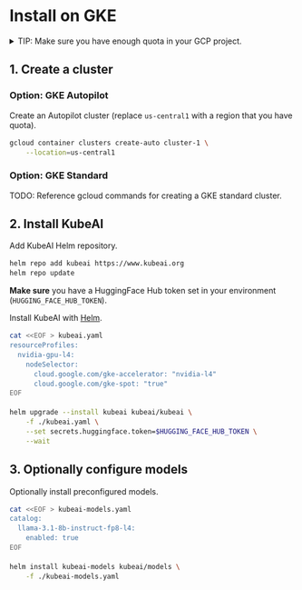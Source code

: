 # Install on GKE

<details markdown="1">
<summary>TIP: Make sure you have enough quota in your GCP project.</summary>
Open the cloud console quotas page: https://console.cloud.google.com/iam-admin/quotas. Make sure your project is selected in the top left.

There are 3 critical quotas you will need to verify for this guide. The minimum value here is assuming that you have nothing else running in your project.

| Quota                      | Location      | Min Value |
|----------------------------|---------------|-----------|
| Preemptible TPU v5 Lite Podslice chips | `<your-region>` | 8 |
| Preemptible NVIDIA L4 GPUs | `<your-region>` | 2       |
| GPUs (all regions)         | -             | 2         |
| CPUs (all regions)         | -             | 24        |

See the following screenshot examples of how these quotas appear in the console:

![Preemptible TPU v5 Lite Podslice chips](../screenshots/gcp-tpu-preemptible-v5e-quota.png)

![Regional Preemptible L4 Quota Screenshot](../screenshots/gcp-quota-preemptible-nvidia-l4-gpus-regional.png)

![Global GPUs Quota Screenshot](../screenshots/gcp-gpus-all-regions.png)

![Global CPUs Quota Screenshot](../screenshots/gcp-cpus-all-regions.png)

</details>

## 1. Create a cluster

### Option: GKE Autopilot

Create an Autopilot cluster (replace `us-central1` with a region that you have quota).

```bash
gcloud container clusters create-auto cluster-1 \
    --location=us-central1
```

### Option: GKE Standard

TODO: Reference gcloud commands for creating a GKE standard cluster.

## 2. Install KubeAI

Add KubeAI Helm repository.

```bash
helm repo add kubeai https://www.kubeai.org
helm repo update
```

**Make sure** you have a HuggingFace Hub token set in your environment (`HUGGING_FACE_HUB_TOKEN`).

Install KubeAI with [Helm](https://helm.sh/docs/intro/install/).

```bash
cat <<EOF > kubeai.yaml
resourceProfiles:
  nvidia-gpu-l4:
    nodeSelector:
      cloud.google.com/gke-accelerator: "nvidia-l4"
      cloud.google.com/gke-spot: "true"
EOF

helm upgrade --install kubeai kubeai/kubeai \
    -f ./kubeai.yaml \
    --set secrets.huggingface.token=$HUGGING_FACE_HUB_TOKEN \
    --wait
```

## 3. Optionally configure models

Optionally install preconfigured models.

```bash
cat <<EOF > kubeai-models.yaml
catalog:
  llama-3.1-8b-instruct-fp8-l4:
    enabled: true
EOF

helm install kubeai-models kubeai/models \
    -f ./kubeai-models.yaml
```